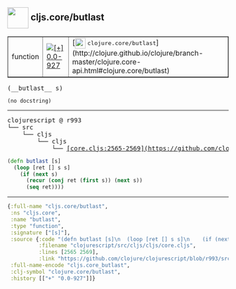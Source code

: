 ## <img width="48px" valign="middle" src="http://i.imgur.com/Hi20huC.png"> cljs.core/butlast

 <table border="1">
<tr>
<td>function</td>
<td><a href="https://github.com/cljsinfo/api-refs/tree/0.0-927"><img valign="middle" alt="[+] 0.0-927" src="https://img.shields.io/badge/+-0.0--927-lightgrey.svg"></a> </td>
<td>
[<img height="24px" valign="middle" src="http://i.imgur.com/1GjPKvB.png"> <samp>clojure.core/butlast</samp>](http://clojure.github.io/clojure/branch-master/clojure.core-api.html#clojure.core/butlast)
</td>
</tr>
</table>

 <samp>
(__butlast__ s)<br>
</samp>

```
(no docstring)
```

---

 <pre>
clojurescript @ r993
└── src
    └── cljs
        └── cljs
            └── <ins>[core.cljs:2565-2569](https://github.com/clojure/clojurescript/blob/r993/src/cljs/cljs/core.cljs#L2565-L2569)</ins>
</pre>

```clj
(defn butlast [s]
  (loop [ret [] s s]
    (if (next s)
      (recur (conj ret (first s)) (next s))
      (seq ret))))
```


---

```clj
{:full-name "cljs.core/butlast",
 :ns "cljs.core",
 :name "butlast",
 :type "function",
 :signature ["[s]"],
 :source {:code "(defn butlast [s]\n  (loop [ret [] s s]\n    (if (next s)\n      (recur (conj ret (first s)) (next s))\n      (seq ret))))",
          :filename "clojurescript/src/cljs/cljs/core.cljs",
          :lines [2565 2569],
          :link "https://github.com/clojure/clojurescript/blob/r993/src/cljs/cljs/core.cljs#L2565-L2569"},
 :full-name-encode "cljs.core_butlast",
 :clj-symbol "clojure.core/butlast",
 :history [["+" "0.0-927"]]}

```
